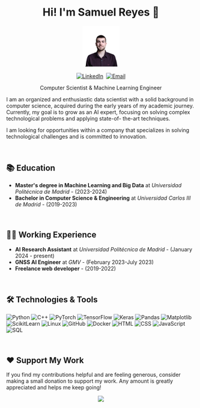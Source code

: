 <h1 align="center">Hi! I'm Samuel Reyes 👋</h1>

<p align="center">
  <img src="assets/user-profile.png" width="20%">
</p>

<p align="center">
  <a href="https://www.linkedin.com/in/samuel-reyes-sanz/" target="_blank"><img src="https://img.shields.io/badge/LinkedIn-%230077B5.svg?&style=for-the-badge&logo=linkedin&logoColor=white" alt="LinkedIn"></a>&nbsp;
  <a href="mailto:samuel.reyes.sanz@gmail.com"><img src="https://img.shields.io/badge/Email-D14836?style=for-the-badge&logo=gmail&logoColor=white" alt="Email"></a>
</p>

<p align="center">Computer Scientist & Machine Learning Engineer</p>

<p>I am an organized and enthusiastic data scientist
with a solid background in computer science,
acquired during the early years of my academic
journey. Currently, my goal is to grow as an AI
expert, focusing on solving complex
technological problems and applying state-of-
the-art techniques.</p>
<p>I am looking for opportunities within a company
that specializes in solving technological
challenges and is committed to innovation.</p>

<br>

## 📚 Education

- **Master's degree in Machine Learning and Big Data** at *Universidad Politécnica de Madrid* - (2023-2024)
- **Bachelor in Computer Science & Engineering** at *Universidad Carlos III de Madrid* - (2019-2023)

<br>

## 👨‍💻 Working Experience

- **AI Research Assistant** at *Universidad Politécnica de Madrid* - (January 2024 - present)
- **GNSS AI Engineer** at *GMV* - (February 2023-July 2023)
- **Freelance web developer** - (2019-2022)

<br>

## 🛠️ Technologies & Tools


<p>
  <img alt="Python" src="https://img.shields.io/badge/-Python-3776AB?style=for-the-badge&logo=python&logoColor=white" />
  <img alt="C++" src="https://img.shields.io/badge/-C++-00599C?style=for-the-badge&logo=c%2B%2B&logoColor=white" />
  <img alt="PyTorch" src="https://img.shields.io/badge/-PyTorch-EE4C2C?style=for-the-badge&logo=pytorch&logoColor=white" />
  <img alt="TensorFlow" src="https://img.shields.io/badge/-TensorFlow-FF6F00?style=for-the-badge&logo=tensorflow&logoColor=white" />
  <img alt="Keras" src="https://img.shields.io/badge/-Keras-D00000?style=for-the-badge&logo=keras&logoColor=white" />
  <img alt="Pandas" src="https://img.shields.io/badge/-Pandas-150458?style=for-the-badge&logo=pandas&logoColor=white" />
  <img alt="Matplotlib" src="https://img.shields.io/badge/-Matplotlib-013E73?style=for-the-badge&logo=matplotlib&logoColor=white" />
  <img alt="ScikitLearn" src="https://img.shields.io/badge/-ScikitLearn-F7931E?style=for-the-badge&logo=scikit-learn&logoColor=white" />
  <img alt="Linux" src="https://img.shields.io/badge/-Linux-FCC624?style=for-the-badge&logo=linux&logoColor=black" />
  <img alt="GitHub" src="https://img.shields.io/badge/-GitHub-181717?style=for-the-badge&logo=github" />
  <img alt="Docker" src="https://img.shields.io/badge/-Docker-2496ED?style=for-the-badge&logo=docker&logoColor=white" />
  <img alt="HTML" src="https://img.shields.io/badge/-HTML-E34F26?style=for-the-badge&logo=html5&logoColor=white" />
  <img alt="CSS" src="https://img.shields.io/badge/-CSS-1572B6?style=for-the-badge&logo=css3&logoColor=white" />
  <img alt="JavaScript" src="https://img.shields.io/badge/-JavaScript-F7DF1E?style=for-the-badge&logo=javascript&logoColor=black" />
  <img alt="SQL" src="https://img.shields.io/badge/-SQL-4479A1?style=for-the-badge&logo=postgresql&logoColor=white" />
</p>

<br>

## ❤️ Support My Work

If you find my contributions helpful and are feeling generous, consider making a small donation to support my work. Any amount is greatly appreciated and helps me keep going!

<p align="center">
  <a href="https://www.paypal.com/paypalme/samuelreyessanz" target="_blank"><img src="https://img.shields.io/badge/Donate-PayPal-blue.svg?style=for-the-badge&logo=paypal"></a>
</p>


